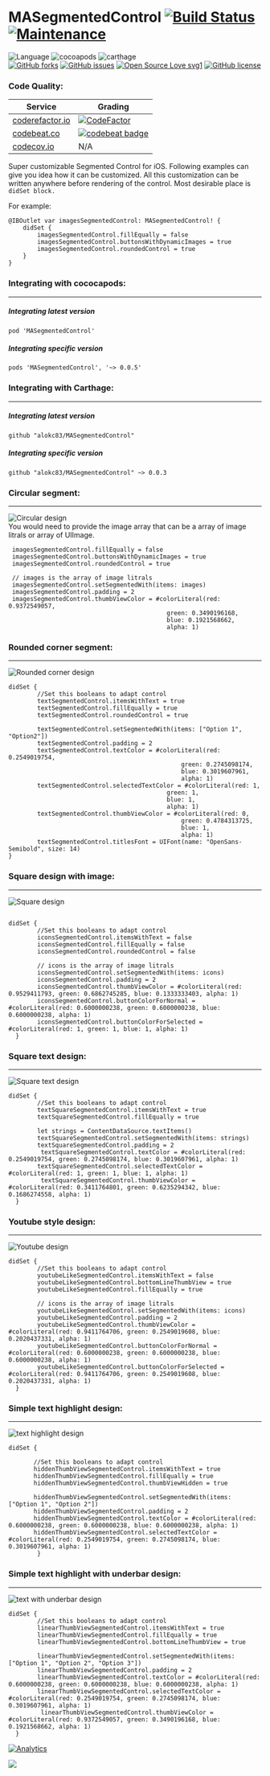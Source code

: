 # MASegmentedControl [![Build Status](https://travis-ci.org/alokc83/MASegmentedControl.svg?branch=master)](https://travis-ci.org/alokc83/MASegmentedControl) [![Maintenance](https://img.shields.io/badge/Maintained%3F-yes-green.svg)](https://github.com/alokc83/WeatherInfo/graphs/commit-activity) 
 
 ![Language](https://img.shields.io/badge/Language-Swift%205-orange.svg)
 ![cocoapods](https://img.shields.io/badge/cocoapods-0.0.5-red)
 ![carthage](https://img.shields.io/badge/Carthage-0.0.5-orange) <br>
[![GitHub forks](https://img.shields.io/github/forks/alokc83/MASegmentedControl)](https://github.com/alokc83/MASegmentedControl/network)
 [![GitHub issues](https://img.shields.io/github/issues/alokc83/MASegmentedControl)](https://github.com/alokc83/MASegmentedControl/issues)
 [![Open Source Love svg1](https://badges.frapsoft.com/os/v1/open-source.svg?v=103)](https://github.com/ellerbrock/open-source-badges/)
 [![GitHub license](https://img.shields.io/github/license/alokc83/MASegmentedControl)](https://github.com/alokc83/MASegmentedControl/blob/master/LICENSE)

### Code Quality:
| Service  | Grading |
| ------------- | ------------- |
| [coderefactor.io](https://www.codefactor.io)  | [![CodeFactor](https://www.codefactor.io/repository/github/alokc83/masegmentedcontrol/badge/develop)](https://www.codefactor.io/repository/github/alokc83/masegmentedcontrol/overview/develop)  |
| [codebeat.co](https://www.https://codebeat.co) | [![codebeat badge](https://codebeat.co/badges/fe58f887-3d35-4229-9167-8d16315a5456)](https://codebeat.co/projects/github-com-alokc83-masegmentedcontrol-master)  |
| [codecov.io](https://www.https://codecov.io) | N/A  |

Super customizable Segmented Control for iOS.
Following examples can give you idea how it can be customized. All this customization can be written anywhere before rendering of the control. Most desirable place is `didSet block.`

For example:

```
@IBOutlet var imagesSegmentedControl: MASegmentedControl! {
	didSet {
		imagesSegmentedControl.fillEqually = false
 		imagesSegmentedControl.buttonsWithDynamicImages = true
 		imagesSegmentedControl.roundedControl = true
    }
}

```



### Integrating with cococapods:
----
##### Integrating latest version
```
pod 'MASegmentedControl'

```
##### Integrating specific version
```
pods 'MASegmentedControl', '~> 0.0.5'

```

### Integrating with Carthage:
----
##### Integrating latest version
```
github "alokc83/MASegmentedControl"

```
##### Integrating specific version
```
github "alokc83/MASegmentedControl" ~> 0.0.3

```

### Circular segment:
----
![Circular design](screenshots/1.png) <br>
You would need to provide the image array that can be a array of image litrals or array of UIImage.

```
 imagesSegmentedControl.fillEqually = false
 imagesSegmentedControl.buttonsWithDynamicImages = true
 imagesSegmentedControl.roundedControl = true

 // images is the array of image litrals
 imagesSegmentedControl.setSegmentedWith(items: images)
 imagesSegmentedControl.padding = 2
 imagesSegmentedControl.thumbViewColor = #colorLiteral(red: 0.9372549057,
 											green: 0.3490196168,
 											blue: 0.1921568662,
 											alpha: 1)
```

<p>

### Rounded corner segment:
----
![Rounded corner design](screenshots/2.png)

```
didSet {
        //Set this booleans to adapt control
        textSegmentedControl.itemsWithText = true
        textSegmentedControl.fillEqually = true
        textSegmentedControl.roundedControl = true

        textSegmentedControl.setSegmentedWith(items: ["Option 1", "Option2"])
        textSegmentedControl.padding = 2
        textSegmentedControl.textColor = #colorLiteral(red: 0.2549019754,
     											green: 0.2745098174,
     											blue: 0.3019607961,
    											alpha: 1)
        textSegmentedControl.selectedTextColor = #colorLiteral(red: 1,
        									green: 1,
        									blue: 1,
        									alpha: 1)
        textSegmentedControl.thumbViewColor = #colorLiteral(red: 0,
        										green: 0.4784313725,
        										blue: 1,
      											alpha: 1)
        textSegmentedControl.titlesFont = UIFont(name: "OpenSans-Semibold", size: 14)
}
```

<p>

### Square design with image:
----
![Square design](screenshots/3.png)

```

didSet {
        //Set this booleans to adapt control
        iconsSegmentedControl.itemsWithText = false
        iconsSegmentedControl.fillEqually = false
        iconsSegmentedControl.roundedControl = false

        // icons is the array of image litrals
        iconsSegmentedControl.setSegmentedWith(items: icons)
        iconsSegmentedControl.padding = 2
        iconsSegmentedControl.thumbViewColor = #colorLiteral(red: 0.9529411793, green: 0.6862745285, blue: 0.1333333403, alpha: 1)
        iconsSegmentedControl.buttonColorForNormal = #colorLiteral(red: 0.6000000238, green: 0.6000000238, blue: 0.6000000238, alpha: 1)
        iconsSegmentedControl.buttonColorForSelected = #colorLiteral(red: 1, green: 1, blue: 1, alpha: 1)
  }
```

<p>

### Square text design:
----
![Square text design](screenshots/4.png)

```
didSet {
        //Set this booleans to adapt control
        textSquareSegmentedControl.itemsWithText = true
        textSquareSegmentedControl.fillEqually = true

        let strings = ContentDataSource.textItems()
        textSquareSegmentedControl.setSegmentedWith(items: strings)
        textSquareSegmentedControl.padding = 2
         textSquareSegmentedControl.textColor = #colorLiteral(red: 0.2549019754, green: 0.2745098174, blue: 0.3019607961, alpha: 1)
        textSquareSegmentedControl.selectedTextColor = #colorLiteral(red: 1, green: 1, blue: 1, alpha: 1)
         textSquareSegmentedControl.thumbViewColor = #colorLiteral(red: 0.3411764801, green: 0.6235294342, blue: 0.1686274558, alpha: 1)
  }
```

<p>

### Youtube style design:
----
![Youtube design](screenshots/5.png)

```
didSet {    
        //Set this booleans to adapt control
        youtubeLikeSegmentedControl.itemsWithText = false
        youtubeLikeSegmentedControl.bottomLineThumbView = true
        youtubeLikeSegmentedControl.fillEqually = true

        // icons is the array of image litrals
        youtubeLikeSegmentedControl.setSegmentedWith(items: icons)
        youtubeLikeSegmentedControl.padding = 2
        youtubeLikeSegmentedControl.thumbViewColor = #colorLiteral(red: 0.9411764706, green: 0.2549019608, blue: 0.2020437331, alpha: 1)
        youtubeLikeSegmentedControl.buttonColorForNormal =  #colorLiteral(red: 0.6000000238, green: 0.6000000238, blue: 0.6000000238, alpha: 1)
        youtubeLikeSegmentedControl.buttonColorForSelected = #colorLiteral(red: 0.9411764706, green: 0.2549019608, blue: 0.2020437331, alpha: 1)
  }
```

<p>

### Simple text highlight design:
-----
![text highlight design](screenshots/6.png)

```
didSet {

       //Set this booleans to adapt control
       hiddenThumbViewSegmentedControl.itemsWithText = true
       hiddenThumbViewSegmentedControl.fillEqually = true
       hiddenThumbViewSegmentedControl.thumbViewHidden = true

       hiddenThumbViewSegmentedControl.setSegmentedWith(items: ["Option 1", "Option 2"])
       hiddenThumbViewSegmentedControl.padding = 2
       hiddenThumbViewSegmentedControl.textColor = #colorLiteral(red: 0.6000000238, green: 0.6000000238, blue: 0.6000000238, alpha: 1)
       hiddenThumbViewSegmentedControl.selectedTextColor = #colorLiteral(red: 0.2549019754, green: 0.2745098174, blue: 0.3019607961, alpha: 1)
        }
```


<p>

### Simple text highlight with underbar design:
-----
![text with underbar design](screenshots/7.png)

```
didSet {
        //Set this booleans to adapt control
        linearThumbViewSegmentedControl.itemsWithText = true
        linearThumbViewSegmentedControl.fillEqually = true
        linearThumbViewSegmentedControl.bottomLineThumbView = true

        linearThumbViewSegmentedControl.setSegmentedWith(items: ["Option 1", "Option 2", "Option 3"])
        linearThumbViewSegmentedControl.padding = 2
        linearThumbViewSegmentedControl.textColor = #colorLiteral(red: 0.6000000238, green: 0.6000000238, blue: 0.6000000238, alpha: 1)
        linearThumbViewSegmentedControl.selectedTextColor = #colorLiteral(red: 0.2549019754, green: 0.2745098174, blue: 0.3019607961, alpha: 1)
         linearThumbViewSegmentedControl.thumbViewColor = #colorLiteral(red: 0.9372549057, green: 0.3490196168, blue: 0.1921568662, alpha: 1)     
  }
```

[![Analytics](https://ga-beacon.appspot.com/UA-61420617-3/)](https://github.com/alokc83/MASegmentedControl/)

<img src="https://api.segment.io/v1/pixel/track?data=ewogICJ3cml0ZUtleSI6ICJlUXhIQm1ucDBHZFpLM1I2S1VHc01EWUJ1YUJ5RGlhSiIsCiAgInVzZXJJZCI6ICJnaXRodWJfdXNlciIsCiAgInJlcG8iOiAiTUFTZWdtZW50ZWRDb250cm9sIiwKICAiZXZlbnQiOiAicGFnZSB2aXNpdCIsCiAgInByb3BlcnRpZXMiOiB7CiAgICAid2Vic2l0ZSI6ICJodHRwczovL2dpdGh1Yi5jb20vYWxva2M4My9NQVNlZ21lbnRlZENvbnRyb2wiCiAgfQp9">
